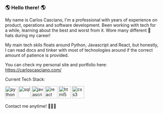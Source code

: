 ### 🌎 Hello there! 🌎

My name is Carlos Casciano, I'm a professional with years of experience on product, operations and software development.
Been working with tech for a while, learning about the best and worst from it. 
Wore many different 🎩 hats during my career! 


My main tech skils floats around Python, Javascript and React, but honestly, I can read docs and tinker with most of technologies around if the correct amount of patience is provided.


You can check my personal site and portfolio here: https://carloscasciano.com/


Current Tech Stack:

<p align="left">
  <img src="https://devicons.github.io/devicon/devicon.git/icons/python/python-original-wordmark.svg" alt="python" width="40" height="40"/>
  <img src="https://devicons.github.io/devicon/devicon.git/icons/sql/sql-original-wordmark.svg" alt="sql" width="40" height="40"/>
  <img src="https://devicons.github.io/devicon/devicon.git/icons/javascript/javascript-original.svg" alt="javascript" width="40" height="40"/> 
  <img src="https://devicons.github.io/devicon/devicon.git/icons/react/react-original-wordmark.svg" alt="react" width="40" height="40"/>
  <img src="https://devicons.github.io/devicon/devicon.git/icons/html5/html5-original-wordmark.svg" alt="html5" width="40" height="40"/> 
  <img src="https://devicons.github.io/devicon/devicon.git/icons/css3/css3-original-wordmark.svg" alt="css3" width="40" height="40"/> 
  
</p>


Contact me anytime! 🤙🤙🤙
